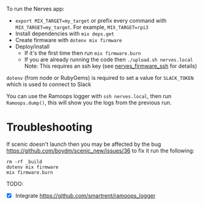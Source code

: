 To run the Nerves app:
  * `export MIX_TARGET=my_target` or prefix every command with
    `MIX_TARGET=my_target`. For example, `MIX_TARGET=rpi3`
  * Install dependencies with `mix deps.get`
  * Create firmware with `dotenv mix firmware`
  * Deploy/install
    * If it's the first time then run `mix firmware.burn`
    * If you are already running the code then `./upload.sh nerves.local`
      Note: This requires an ssh key (see
      [nerves_firmware_ssh](https://github.com/nerves-project/nerves_firmware_ssh)
      for details)

`dotenv` (from node or RubyGems) is required to set a value for `SLACK_TOKEN` which is used to connect to Slack

You can use the Ramoops logger with `ssh nerves.local`, then run `Ramoops.dump()`, this will show you the logs from the previous run.

# Troubleshooting

If scenic doesn't launch then you may be affected by the bug https://github.com/boydm/scenic_new/issues/36 to fix it run the following:
```
rm -rf _build
dotenv mix firmware
mix firmware.burn
```

TODO:
- [x] Integrate https://github.com/smartrent/ramoops_logger
